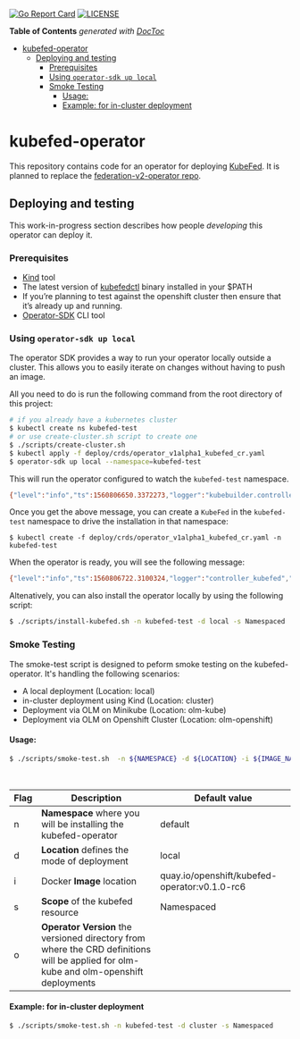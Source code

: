 [![Go Report Card](https://goreportcard.com/badge/github.com/openshift/kubefed-operator)](https://goreportcard.com/report/github.com/openshift/kubefed-operator)
[![LICENSE](https://img.shields.io/badge/license-apache2.0-green.svg)](https://github.com/openshift/kubefed-operator/blob/master/LICENSE)

<!-- START doctoc generated TOC please keep comment here to allow auto update -->
<!-- DON'T EDIT THIS SECTION, INSTEAD RE-RUN doctoc TO UPDATE -->
**Table of Contents**  *generated with [DocToc](https://github.com/thlorenz/doctoc)*

- [kubefed-operator](#kubefed-operator)
  - [Deploying and testing](#deploying-and-testing)
    - [Prerequisites](#prerequisites)
    - [Using `operator-sdk up local`](#using-operator-sdk-up-local)
    - [Smoke Testing](#smoke-testing)
      - [Usage:](#usage)
      - [Example: for in-cluster deployment](#example-for-in-cluster-deployment)

<!-- END doctoc generated TOC please keep comment here to allow auto update -->

# kubefed-operator

This repository contains code for an operator for deploying [KubeFed](https://github.com/kubernetes-sigs/kubefed). It is planned to replace the [federation-v2-operator repo](https://github.com/openshift/federation-v2-operator).

## Deploying and testing

This work-in-progress section describes how people _developing_ this operator can deploy it.

### Prerequisites
- [Kind](https://github.com/kubernetes-sigs/kind) tool
-  The latest version of [kubefedctl](https://github.com/kubernetes-sigs/kubefed/blob/master/docs/userguide.md#kubefedctl-cli) binary installed in your $PATH 
-  If you’re planning to test against the openshift cluster then ensure that it’s already up and running.
-  [Operator-SDK](https://github.com/operator-framework/operator-sdk) CLI tool

### Using `operator-sdk up local`

The operator SDK provides a way to run your operator locally outside a cluster. This allows you to easily iterate on changes without having to push an image.

All you need to do is run the following command from the root directory of this project:

```bash
# if you already have a kubernetes cluster
$ kubectl create ns kubefed-test
# or use create-cluster.sh script to create one
$ ./scripts/create-cluster.sh
$ kubectl apply -f deploy/crds/operator_v1alpha1_kubefed_cr.yaml
$ operator-sdk up local --namespace=kubefed-test
```

This will run the operator configured to watch the `kubefed-test` namespace.

```bash
{"level":"info","ts":1560806650.3372273,"logger":"kubebuilder.controller","msg":"Starting workers","controller":"kubefed-controller","worker count":1}
```
Once you get the above message, you can create a `KubeFed` in the `kubefed-test` namespace to drive the installation in that namespace:

```
$ kubectl create -f deploy/crds/operator_v1alpha1_kubefed_cr.yaml -n kubefed-test
```
When the operator is ready, you will see the following message:

```bash
{"level":"info","ts":1560806722.3100324,"logger":"controller_kubefed","msg":"Finished reconciling kubefed","Request.Namespace":"kubefed-test","Request.Name":"kubefed-resource"}
```
Altenatively, you can also install the operator locally by using the following script:
```bash
$ ./scripts/install-kubefed.sh -n kubefed-test -d local -s Namespaced
```
### Smoke Testing
The smoke-test script is designed to peform smoke testing on the kubefed-operator. It's handling the following scenarios:
*  A local deployment (Location: local)
*  in-cluster deployment using Kind (Location: cluster)
* Deployment via OLM on Minikube (Location: olm-kube)
* Deployment via OLM on Openshift Cluster (Location: olm-openshift)

 

#### Usage:
```bash
$ ./scripts/smoke-test.sh  -n ${NAMESPACE} -d ${LOCATION} -i ${IMAGE_NAME} -s ${SCOPE} -o ${OPERATOR_VERSION}
```
<br>

|Flag | Description | Default value |
| -------- | -------- | -------- |
|n| **Namespace** where you will be installing the kubefed-operator|default|
|d| **Location** defines the mode of deployment|local|
|i| Docker **Image** location | quay.io/openshift/kubefed-operator:v0.1.0-rc6|
|s|**Scope** of the kubefed resource| Namespaced|
|o|**Operator Version** the versioned directory from where the CRD definitions will be applied for olm-kube and olm-openshift deployments
 #### Example: for in-cluster deployment 

```bash
$ ./scripts/smoke-test.sh -n kubefed-test -d cluster -s Namespaced
```
